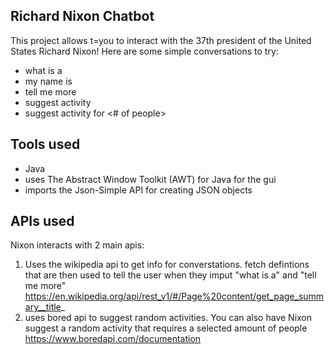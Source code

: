 ## Richard Nixon Chatbot
This project allows t=you to interact with the 37th president of the United States Richard Nixon!
Here are some simple conversations to try:
-  what is a
- my name is
- tell me more
- suggest activity
- suggest activity for <# of people>

## Tools used
- Java
- uses The Abstract Window Toolkit (AWT) for Java for the gui
- imports the Json-Simple API for creating JSON objects

## APIs used 
Nixon interacts with 2 main apis:
1. Uses the wikipedia api to get info for converstations. fetch defintions that are then used to tell the user when they imput "what is a"  and "tell me more" 
https://en.wikipedia.org/api/rest_v1/#/Page%20content/get_page_summary__title_
2. uses bored api to suggest random activities. You can also have Nixon suggest a random activity that requires a selected amount of people
https://www.boredapi.com/documentation
